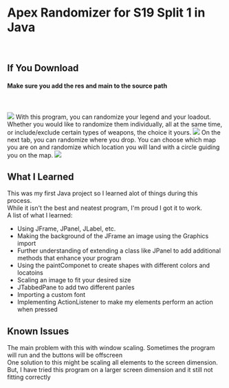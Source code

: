 <h1>Apex Randomizer for S19 Split 1 in Java</h1> <br>
<h2>If You Download</h2>
<h4>Make sure you add the res and main to the source path</h4>
<br>
<br>
<img src="https://i.imgur.com/t7OKcCA.png">
With this program, you can randomize your legend and your loadout. Whether you would like to randomize them individually, all at the same time, or include/exclude certain types of weapons, the choice it yours.
<img src="https://i.imgur.com/NMfBY6b.png">
On the next tab, you can randomize where you drop. You can choose which map you are on and randomize which location you will land with a circle guiding you on the map.
<img src="https://i.imgur.com/Sx3a1X9.png">
<h2>What I Learned</h2>
This was my first Java project so I learned alot of things during this process. <br>
While it isn't the best and neatest program, I'm proud I got it to work. <br>
A list of what I learned:<br>
<ul>
  <li>Using JFrame, JPanel, JLabel, etc.</li>
  <li>Making the background of the JFrame an image using the Graphics import </li>
  <li>Further understanding of extending a class like JPanel to add additional methods that enhance your program</li>
  <li>Using the paintComponet to create shapes with different colors and locatoins</li>
  <li>Scaling an image to fit your desired size</li>
  <li>JTabbedPane to add two different panles</li>
  <li>Importing a custom font</li>
  <li>Implementing ActionListener to make my elements perform an action when pressed</li>
</ul>
<h2>Known Issues</h2>
The main problem with this with window scaling. Sometimes the program will run and the buttons will be offscreen <br>
One solution to this might be scaling all elements to the screen dimension. <br>
But, I have tried this program on a larger screen dimension and it still not fitting correctly

